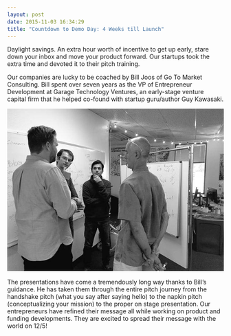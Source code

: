 ```yaml
---
layout: post
date: 2015-11-03 16:34:29
title: "Countdown to Demo Day: 4 Weeks till Launch"
---
```

Daylight savings. An extra hour worth of incentive to get up early, stare down your inbox and move your product forward. Our startups took the extra time and devoted it to their pitch training.

<!--break-->

Our companies are lucky to be coached by Bill Joos of Go To Market Consulting. Bill spent over seven years as the VP of Entrepreneur Development at Garage Technology Ventures, an early-stage venture capital firm that he helped co-found with startup guru/author Guy Kawasaki. 

![Teams in Deep Discussion](/img/blog/2015-11-03.jpg)

The presentations have come a tremendously long way thanks to Bill’s guidance. He has taken them through the entire pitch journey from the handshake pitch (what you say after saying hello) to the napkin pitch (conceptualizing your mission) to the proper on stage presentation. Our entrepreneurs have refined their message all while working on product and funding developments. They are excited to spread their message with the world on 12/5!
